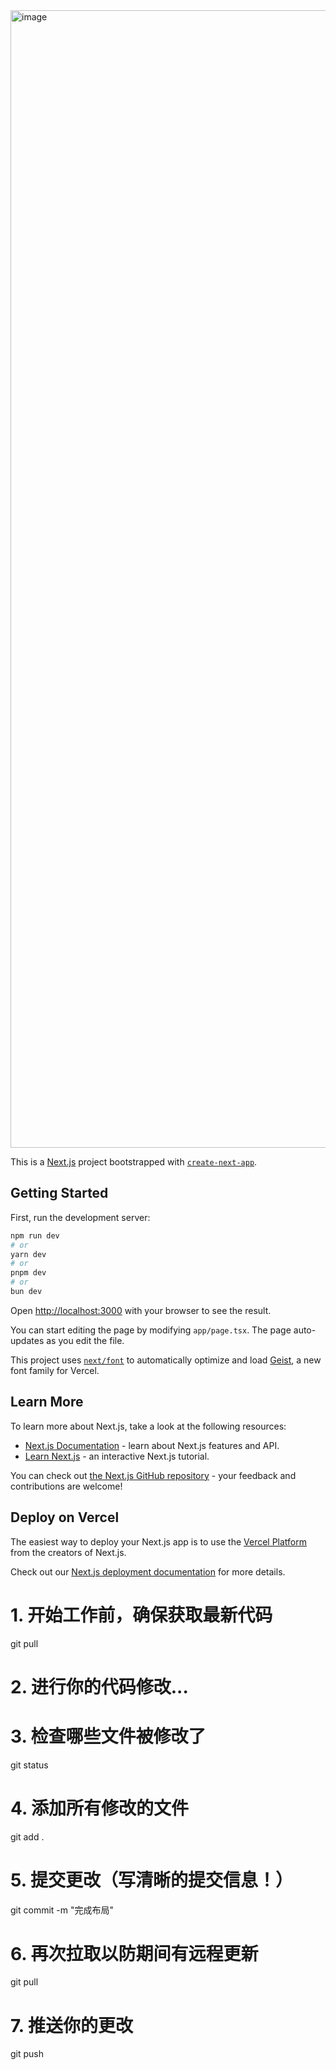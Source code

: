 <img width="3061" height="1820" alt="image" src="https://github.com/user-attachments/assets/9d448816-cce4-403e-a408-610adde41b12" />


This is a [Next.js](https://nextjs.org) project bootstrapped with [`create-next-app`](https://nextjs.org/docs/app/api-reference/cli/create-next-app).

## Getting Started

First, run the development server:

```bash
npm run dev
# or
yarn dev
# or
pnpm dev
# or
bun dev
```

Open [http://localhost:3000](http://localhost:3000) with your browser to see the result.

You can start editing the page by modifying `app/page.tsx`. The page auto-updates as you edit the file.

This project uses [`next/font`](https://nextjs.org/docs/app/building-your-application/optimizing/fonts) to automatically optimize and load [Geist](https://vercel.com/font), a new font family for Vercel.

## Learn More

To learn more about Next.js, take a look at the following resources:

- [Next.js Documentation](https://nextjs.org/docs) - learn about Next.js features and API.
- [Learn Next.js](https://nextjs.org/learn) - an interactive Next.js tutorial.

You can check out [the Next.js GitHub repository](https://github.com/vercel/next.js) - your feedback and contributions are welcome!

## Deploy on Vercel

The easiest way to deploy your Next.js app is to use the [Vercel Platform](https://vercel.com/new?utm_medium=default-template&filter=next.js&utm_source=create-next-app&utm_campaign=create-next-app-readme) from the creators of Next.js.

Check out our [Next.js deployment documentation](https://nextjs.org/docs/app/building-your-application/deploying) for more details.


# 1. 开始工作前，确保获取最新代码
git pull

# 2. 进行你的代码修改...

# 3. 检查哪些文件被修改了
git status

# 4. 添加所有修改的文件
git add .

# 5. 提交更改（写清晰的提交信息！）
git commit -m "完成布局"

# 6. 再次拉取以防期间有远程更新
git pull

# 7. 推送你的更改
git push

